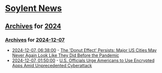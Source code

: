 # [Soylent News](../../../README.md)

## [Archives](../../index.md) for [2024](../index.md)

### [Archives](../../index.md) for [2024-12-07](index.md)

* [2024-12-07, 06:38:00](https://soylentnews.org/article.pl?sid=24/12/05/1153211&from=rss) - [The 'Donut Effect' Persists: Major US Cities May Never Again Look Like They Did Before the Pandemic](https://soylentnews.org/article.pl?sid=24/12/05/1153211&from=rss)
* [2024-12-07, 01:50:00](https://soylentnews.org/article.pl?sid=24/12/05/1146248&from=rss) - [U.S. Officials Urge Americans to Use Encrypted Apps Amid Unprecedented Cyberattack](https://soylentnews.org/article.pl?sid=24/12/05/1146248&from=rss)
